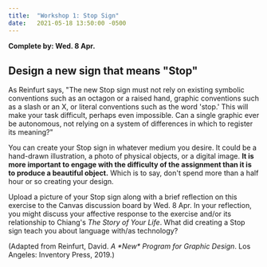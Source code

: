 ```yaml
---
title:  "Workshop 1: Stop Sign"
date:   2021-05-18 13:50:00 -0500
---
```

**Complete by: Wed. 8 Apr.**

## Design a new sign that means "Stop"

As Reinfurt says, "The new Stop sign must not rely on existing symbolic conventions such as an octagon or a raised hand, graphic conventions such as a slash or an X, or literal conventions such as the word 'stop.' This will make your task difficult, perhaps even impossible. Can a single graphic ever be autonomous, not relying on a system of differences in which to register its meaning?"

You can create your Stop sign in whatever medium you desire. It could be a hand-drawn illustration, a photo of physical objects, or a digital image. **It is more important to engage with the difficulty of the assignment than it is to produce a beautiful object.** Which is to say, don't spend more than a half hour or so creating your design.

Upload a picture of your Stop sign along with a brief reflection on this exercise to the Canvas discussion board by Wed. 8 Apr. In your reflection, you might discuss your affective response to the exercise and/or its relationship to Chiang's *The Story of Your Life*. What did creating a Stop sign teach you about language with/as technology?


(Adapted from Reinfurt, David. *A \*New\* Program for Graphic Design*. Los Angeles: Inventory Press, 2019.)
